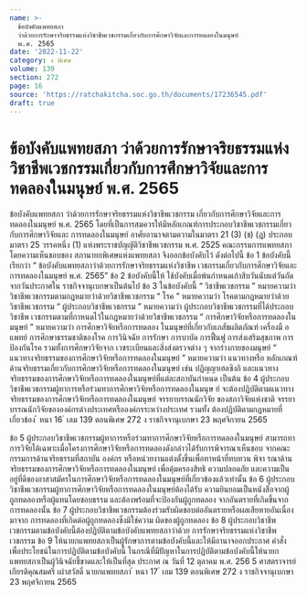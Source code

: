 ```yaml
---
name: >-
  ข้อบังคับแพทยสภา
  ว่าด้วยการรักษาจริยธรรมแห่งวิชาชีพเวชกรรมเกี่ยวกับการศึกษาวิจัยและการทดลองในมนุษย์
  พ.ศ. 2565
date: '2022-11-22'
category: ง พิเศษ
volume: 139
section: 272
page: 16
source: 'https://ratchakitcha.soc.go.th/documents/17236545.pdf'
draft: true
---
```


# ข้อบังคับแพทยสภา ว่าด้วยการรักษาจริยธรรมแห่งวิชาชีพเวชกรรมเกี่ยวกับการศึกษาวิจัยและการทดลองในมนุษย์ พ.ศ. 2565

ข้อบังคับแพทยสภา ว่าด้วยการรักษาจริยธรรมแห่งวิชาชีพเวชกรรม เกี่ยวกับการศึกษาวิจัยและการทดลองในมนุษย์ พ.ศ. 2565 โดยที่เป็นการสมควรให้มีหลักเกณฑ์การประกอบวิชาชีพเวชกรรมเกี่ยวกับการศึกษาวิจัยและ การทดลองในมนุษย์ อาศัยอานาจตามความในมาตรา 21 (3) (ช) (ฎ) ประกอบมาตรา 25 วรรคหนึ่ง (1) แห่งพระราชบัญญัติวิชาชีพเวชกรรม พ.ศ. 2525 คณะกรรมการแพทยสภาโดยความเห็นชอบของ สภานายกพิเศษแห่งแพทยสภา จึงออกข้อบังคับไว้ ดังต่อไปนี้ ข้อ 1 ข้อบังคับนี้เรียกว่า “ ข้อบังคับแพทยสภาว่าด้วยการรักษาจริยธรรมแห่งวิชาชีพ เวชกรรมเกี่ยวกับการศึกษาวิจัยและการทดลองในมนุษย์ พ.ศ. 2565” ข้อ 2 ข้อบังคับนี้ให้ ใช้บังคับเมื่อพ้นกำหนดเก้าสิบวันนับแต่วันถัดจากวันประกาศใน ราชกิจจานุเบกษาเป็นต้นไป ข้อ 3 ในข้อบังคับนี้ “ วิชาชีพเวชกรรม ” หมายความว่า วิชาชีพเวชกรรมตามกฎหมายว่าด้วยวิชาชีพเวชกรรม “ โรค ” หมายความว่า โรคตามกฎหมายว่าด้วยวิชาชีพเวชกรรม “ ผู้ประกอบวิชาชีพเวชกรรม ” หมายความว่า ผู้ประกอบวิชาชีพเวชกรรมที่ได้ประกอบวิชาชีพ เวชกรรมตามที่กาหนดไว้ในกฎหมายว่าด้วยวิชาชีพเวชกรรม “ การศึกษาวิจัยหรือการทดลองในมนุษย์ ” หมายความว่า การศึกษาวิจัยหรือการทดลอง ในมนุษย์ที่เกี่ยวกับเภสัชผลิตภัณฑ์ เครื่องมื อแพทย์ การศึกษาธรรมชาติของโรค การวินิจฉัย การรักษา การบาบัด การฟื้นฟู การส่งเสริมสุขภาพ การป้องกันโรค รวมทั้งการศึกษาวิจัยจาก เวชระเบียนและสิ่งส่งตรวจต่าง ๆ จากร่างกายของมนุษย์ “ แนวทางจริยธรรมของการศึกษาวิจัยหรือการทดลองในมนุษย์ ” หมายความว่า แนวทางหรือ หลักเกณฑ์ด้านจริยธรรมเกี่ยวกับการศึกษาวิจัยหรือการทดลองในมนุษย์ เช่น ปฏิญญาเฮลซิงกิ และแนวทางจริยธรรมของการศึกษาวิจัยหรือการทดลองในมนุษย์ที่แต่ละสถาบันกำหนด เป็นต้น ข้อ 4 ผู้ประกอบวิชาชีพเวชกรรมผู้ทาการหรือร่วมทาการศึกษาวิจัยหรือการทดลองในมนุษ ย์ จะต้องปฏิบัติตามแนวทางจริยธรรมของการศึกษาวิจัยหรือการทดลองในมนุษย์ จรรยาบรรณนักวิจัย ของสภาวิจัยแห่งชาติ จรรยาบรรณนักวิจัยขององค์กรต่างประเทศหรือองค์กรระหว่างประเทศ รวมทั้ง ต้องปฏิบัติตามกฎหมายที่เกี่ยวข้อง ้ หนา 16 ่ เลม 139 ตอนพิเศษ 272 ง ราชกิจจานุเบกษา 23 พฤศจิกายน 2565

ข้อ 5 ผู้ประกอบวิชาชีพเวชกรรมผู้ทาการหรือร่วมทาการศึกษาวิจัยหรือการทดลองในมนุษย์ สามารถทาการวิจัยได้เฉพาะเมื่อโครงการศึกษาวิจัยหรือการทดลองดังกล่าวได้รับการพิจารณาเห็นชอบ จากคณะกรรมการด้านจริยธรรมที่สถาบัน องค์กร หรือหน่วยงานแต่งตั้งขึ้นเพื่อทาหน้าที่ทบทวน พิจา รณาด้านจริยธรรมของการศึกษาวิจัยหรือการทดลองในมนุษย์ เพื่อคุ้มครองสิทธิ ความปลอดภัย และความเป็นอยู่ที่ดีของอาสาสมัครในการศึกษาวิจัยหรือการทดลองในมนุษย์ที่เกี่ยวข้องแล้วเท่านั้น ข้อ 6 ผู้ประกอบวิชาชีพเวชกรรมผู้ทาการศึกษาวิจัยหรือการทดลองในมนุษย์ต้องได้รับ ความยินยอมเป็นหนังสือจากผู้ถูกทดลองหรือผู้แทนโดยชอบธรรม และต้องพร้อมที่จะป้องกันผู้ถูกทดลอง จากอันตรายที่เกิดขึ้นจากการทดลองนั้น ข้อ 7 ผู้ประกอบวิชาชีพเวชกรรมต้องร่วมรับผิดชอบต่ออันตรายหรือผลเสียหายอันเนื่องมาจาก การทดลองที่เกิดต่อผู้ถูกทดลองซึ่งมิใช่ความ ผิดของผู้ถูกทดลอง ข้อ 8 ผู้ประกอบวิชาชีพเวชกรรมตามข้อบังคับนี้ต้องปฏิบัติตามข้อบังคับแพทยสภาว่าด้วย การรักษาจริยธรรมแห่งวิชาชีพเวชกรรม ข้อ 9 ให้นายกแพทยสภาเป็นผู้รักษาการตามข้อบังคับนี้และให้มีอานาจออกประกาศ คำสั่ง เพื่อประโยชน์ในการปฏิบัติตามข้อบังคับนี้ ในกรณีที่มีปัญหาในการปฏิบัติตามข้อบังคับนี้ให้นายกแพทยสภาเป็นผู้วินิจฉัยชี้ขาดและให้เป็นที่สุด ประกาศ ณ วันที่ 12 ตุลาคม พ.ศ. 256 5 ศาสตราจารย์เกียรติคุณสมศรี เผ่าสวัสดิ์ นายกแพทยสภา ้ หนา 17 ่ เลม 139 ตอนพิเศษ 272 ง ราชกิจจานุเบกษา 23 พฤศจิกายน 2565
